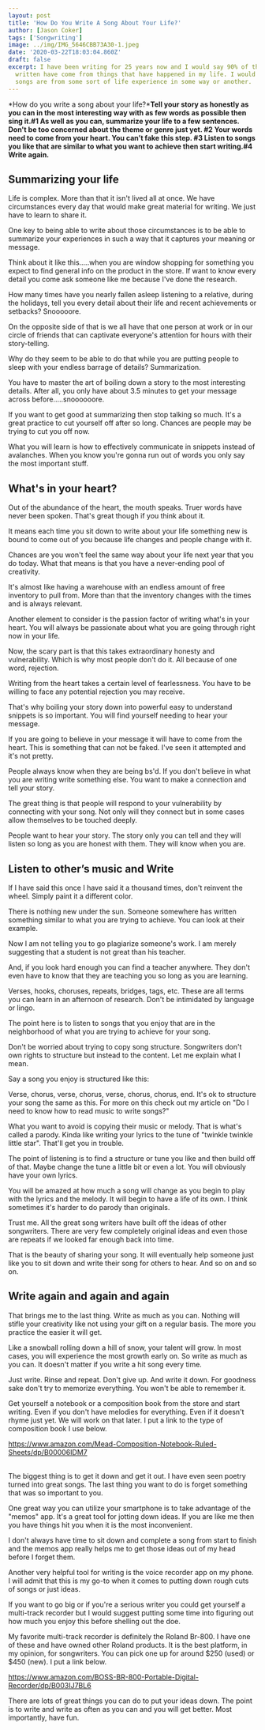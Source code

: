 ```yaml
---
layout: post
title: 'How Do You Write A Song About Your Life?'
author: [Jason Coker]
tags: ['Songwriting']
image: ../img/IMG_5646CBB73A30-1.jpeg
date: '2020-03-22T18:03:04.860Z'
draft: false
excerpt: I have been writing for 25 years now and I would say 90% of the songs I have
  written have come from things that have happened in my life. I would say all
  songs are from some sort of life experience in some way or another.
---
```

*How do you write a song about your life?***Tell your story as honestly as you can in the most interesting way with as few words as possible then sing it.#1 As well as you can, summarize your life to a few sentences. Don't be too concerned about the theme or genre just yet. #2 Your words need to come from your heart. You can’t fake this step. #3 Listen to songs you like that are similar to what you want to achieve then start writing.#4 Write again.**

## **Summarizing your life**

Life is complex. More than that it isn't lived all at once. We have circumstances every day that would make great material for writing. We just have to learn to share it.

One key to being able to write about those circumstances is to be able to summarize your experiences in such a way that it captures your meaning or message.

Think about it like this.....when you are window shopping for something you expect to find general info on the product in the store. If want to know every detail you come ask someone like me because I've done the research.

How many times have you nearly fallen asleep listening to a relative, during the holidays, tell you every detail about their life and recent achievements or setbacks? Snooooore.

On the opposite side of that is we all have that one person at work or in our circle of friends that can captivate everyone's attention for hours with their story-telling.

Why do they seem to be able to do that while you are putting people to sleep with your endless barrage of details? Summarization.

You have to master the art of boiling down a story to the most interesting details. After all, you only have about 3.5 minutes to get your message across before.....snoooooore.

If you want to get good at summarizing then stop talking so much. It's a great practice to cut yourself off after so long. Chances are people may be trying to cut you off now.

What you will learn is how to effectively communicate in snippets instead of avalanches. When you know you're gonna run out of words you only say the most important stuff.

## **What's in your heart?**

Out of the abundance of the heart, the mouth speaks. Truer words have never been spoken. That's great though if you think about it.

It means each time you sit down to write about your life something new is bound to come out of you because life changes and people change with it.

Chances are you won't feel the same way about your life next year that you do today. What that means is that you have a never-ending pool of creativity.

It's almost like having a warehouse with an endless amount of free inventory to pull from. More than that the inventory changes with the times and is always relevant.

Another element to consider is the passion factor of writing what's in your heart. You will always be passionate about what you are going through right now in your life.

Now, the scary part is that this takes extraordinary honesty and vulnerability. Which is why most people don't do it. All because of one word, rejection.

Writing from the heart takes a certain level of fearlessness. You have to be willing to face any potential rejection you may receive.

That's why boiling your story down into powerful easy to understand snippets is so important. You will find yourself needing to hear your message.

If you are going to believe in your message it will have to come from the heart. This is something that can not be faked. I've seen it attempted and it's not pretty.

People always know when they are being bs'd. If you don't believe in what you are writing write something else. You want to make a connection and tell your story.

The great thing is that people will respond to your vulnerability by connecting with your song. Not only will they connect but in some cases allow themselves to be touched deeply.

People want to hear your story. The story only you can tell and they will listen so long as you are honest with them. They will know when you are.

## **Listen to other’s music and Write**

If I have said this once I have said it a thousand times, don't reinvent the wheel. Simply paint it a different color.

There is nothing new under the sun. Someone somewhere has written something similar to what you are trying to achieve. You can look at their example.

Now I am not telling you to go plagiarize someone's work. I am merely suggesting that a student is not great than his teacher.

And, if you look hard enough you can find a teacher anywhere. They don't even have to know that they are teaching you so long as you are learning.

Verses, hooks, choruses, repeats, bridges, tags, etc. These are all terms you can learn in an afternoon of research. Don't be intimidated by language or lingo.

The point here is to listen to songs that you enjoy that are in the neighborhood of what you are trying to achieve for your song.

Don't be worried about trying to copy song structure. Songwriters don't own rights to structure but instead to the content. Let me explain what I mean.

Say a song you enjoy is structured like this:

Verse, chorus, verse, chorus, verse, chorus, chorus, end. It's ok to structure your song the same as this. For more on this check out my article on "Do I need to know how to read music to write songs?"

What you want to avoid is copying their music or melody. That is what's called a parody. Kinda like writing your lyrics to the tune of "twinkle twinkle little star". That'll get you in trouble.

The point of listening is to find a structure or tune you like and then build off of that. Maybe change the tune a little bit or even a lot. You will obviously have your own lyrics.

You will be amazed at how much a song will change as you begin to play with the lyrics and the melody. It will begin to have a life of its own. I think sometimes it's harder to do parody than originals.

Trust me. All the great song writers have built off the ideas of other songwriters. There are very few completely original ideas and even those are repeats if we looked far enough back into time.

That is the beauty of sharing your song. It will eventually help someone just like you to sit down and write their song for others to hear. And so on and so on.

## **Write again and again and again**

That brings me to the last thing. Write as much as you can. Nothing will stifle your creativity like not using your gift on a regular basis. The more you practice the easier it will get.

Like a snowball rolling down a hill of snow, your talent will grow. In most cases, you will experience the most growth early on. So write as much as you can. It doesn't matter if you write a hit song every time.

Just write. Rinse and repeat. Don't give up. And write it down. For goodness sake don't try to memorize everything. You won't be able to remember it.

Get yourself a notebook or a composition book from the store and start writing. Even if you don't have melodies for everything. Even if it doesn't rhyme just yet. We will work on that later. I put a link to the type of composition book I use below.

<https://www.amazon.com/Mead-Composition-Notebook-Ruled-Sheets/dp/B00006IDM7>

\
The biggest thing is to get it down and get it out. I have even seen poetry turned into great songs. The last thing you want to do is forget something that was so important to you.

One great way you can utilize your smartphone is to take advantage of the "memos" app. It's a great tool for jotting down ideas. If you are like me then you have things hit you when it is the most inconvenient.

I don't always have time to sit down and complete a song from start to finish and the memos app really helps me to get those ideas out of my head before I forget them.

Another very helpful tool for writing is the voice recorder app on my phone. I will admit that this is my go-to when it comes to putting down rough cuts of songs or just ideas.

If you want to go big or if you're a serious writer you could get yourself a multi-track recorder but I would suggest putting some time into figuring out how much you enjoy this before shelling out the doe.

My favorite multi-track recorder is definitely the Roland Br-800. I have one of these and have owned other Roland products. It is the best platform, in my opinion, for songwriters. You can pick one up for around $250 (used) or $450 (new). I put a link below.

<https://www.amazon.com/BOSS-BR-800-Portable-Digital-Recorder/dp/B003IJ7BL6>

There are lots of great things you can do to put your ideas down. The point is to write and write as often as you can and you will get better. Most importantly, have fun.